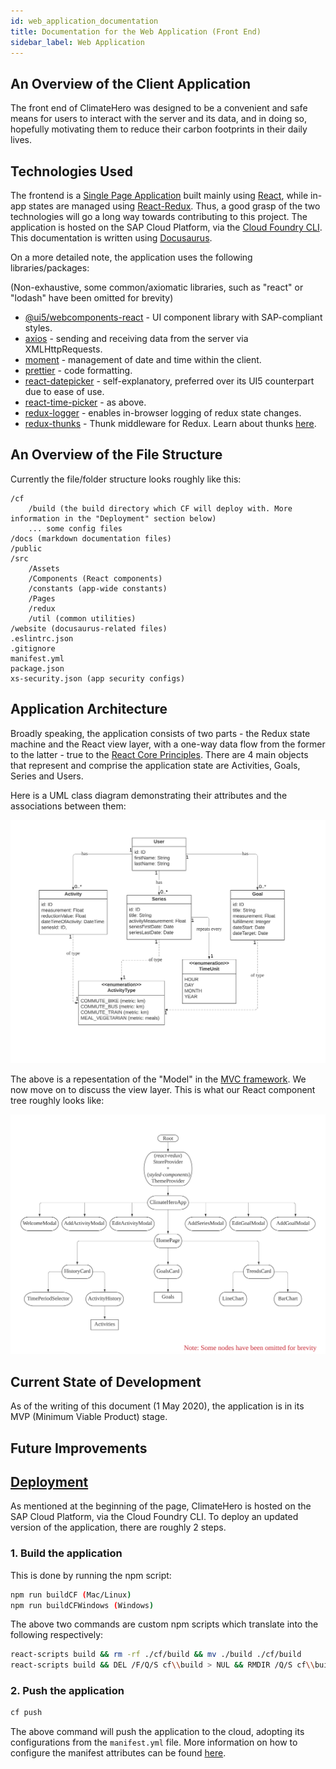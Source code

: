 ```yaml
---
id: web_application_documentation
title: Documentation for the Web Application (Front End)
sidebar_label: Web Application
---
```


## An Overview of the Client Application

The front end of ClimateHero was designed to be a convenient and safe means for users to interact with the server and its data, and in doing so, hopefully motivating them to reduce their carbon footprints in their daily lives.

## Technologies Used

The frontend is a [Single Page Application](https://medium.com/@NeotericEU/single-page-application-vs-multiple-page-application-2591588efe58) built mainly using [React](https://reactjs.org/docs/getting-started.html), while in-app states are managed using [React-Redux](https://react-redux.js.org/introduction/quick-start). Thus, a good grasp of the two technologies will go a long way towards contributing to this project. The application is hosted on the SAP Cloud Platform, via the [Cloud Foundry CLI](https://docs.cloudfoundry.org/cf-cli/install-go-cli.html). This documentation is written using [Docusaurus](https://docusaurus.io/docs/en/installation).

On a more detailed note, the application uses the following libraries/packages:

(Non-exhaustive, some common/axiomatic libraries, such as "react" or "lodash" have been omitted for brevity)

-   [@ui5/webcomponents-react](https://sap.github.io/ui5-webcomponents-react/?path=/docs/1-welcome-getting-started--page) - UI component library with SAP-compliant styles.
-   [axios](https://github.com/axios/axios) - sending and receiving data from the server via XMLHttpRequests.
-   [moment](https://momentjs.com/) - management of date and time within the client.
-   [prettier](https://prettier.io/) - code formatting.
-   [react-datepicker](https://reactdatepicker.com/) - self-explanatory, preferred over its UI5 counterpart due to ease of use.
-   [react-time-picker](http://projects.wojtekmaj.pl/react-time-picker/) - as above.
-   [redux-logger](https://github.com/LogRocket/redux-logger) - enables in-browser logging of redux state changes.
-   [redux-thunks](https://github.com/reduxjs/redux-thunk) - Thunk middleware for Redux. Learn about thunks [here](https://medium.com/fullstack-academy/thunks-in-redux-the-basics-85e538a3fe60).

## An Overview of the File Structure

Currently the file/folder structure looks roughly like this:

```text
/cf
    /build (the build directory which CF will deploy with. More information in the "Deployment" section below)
    ... some config files
/docs (markdown documentation files)
/public
/src
    /Assets
    /Components (React components)
    /constants (app-wide constants)
    /Pages
    /redux
    /util (common utilities)
/website (docusaurus-related files)
.eslintrc.json
.gitignore
manifest.yml
package.json
xs-security.json (app security configs)
```

## Application Architecture

Broadly speaking, the application consists of two parts - the Redux state machine and the React view layer, with a one-way data flow from the former to the latter - true to the [React Core Principles](https://reactjs.org/docs/thinking-in-react.html). There are 4 main objects that represent and comprise the application state are Activities, Goals, Series and Users.

Here is a UML class diagram demonstrating their attributes and the associations between them:

![UML Class Diagram](./assets/diagrams/state_class.png "UML Class Diagram")

The above is a repesentation of the "Model" in the [MVC framework](https://www.tutorialspoint.com/mvc_framework/mvc_framework_introduction.htm). We now move on to discuss the view layer. This is what our React component tree roughly looks like:

![Component Tree Diagram](./assets/diagrams/component_tree.png "Component Tree Diagram")

## Current State of Development

As of the writing of this document (1 May 2020), the application is in its MVP (Minimum Viable Product) stage.

## Future Improvements

## [Deployment](#deployment)

As mentioned at the beginning of the page, ClimateHero is hosted on the SAP Cloud Platform, via the Cloud Foundry CLI. To deploy an updated version of the application, there are roughly 2 steps.

### 1. Build the application

This is done by running the npm script:

```bash
npm run buildCF (Mac/Linux)
npm run buildCFWindows (Windows)
```

The above two commands are custom npm scripts which translate into the following respectively:

```bash
react-scripts build && rm -rf ./cf/build && mv ./build ./cf/build
react-scripts build && DEL /F/Q/S cf\\build > NUL && RMDIR /Q/S cf\\build && move build cf\\
```

### 2. Push the application

```bash
cf push
```

The above command will push the application to the cloud, adopting its configurations from the `manifest.yml` file. More information on how to configure the manifest attributes can be found [here](https://docs.cloudfoundry.org/devguide/deploy-apps/manifest-attributes.html).
